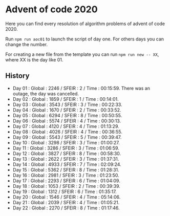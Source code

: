 # Advent of code 2020

Here you can find every resolution of algorithm problems of advent of code 2020.

Run `npm run aoc01` to launch the script of day one. For others days you can change the number.

For creating a new file from the template you can run `npm run new -- XX`, where XX is the day like 01.

## History

- Day 01 : Global : 2246 / SFEIR : 2 / Time : 00:15:59. There was an outage, the day was cancelled.
- Day 02 : Global : 1859 / SFEIR : 1 / Time : 00:14:01.
- Day 03 : Global : 3543 / SFEIR : 3 / Time : 00:22:33.
- Day 04 : Global : 1670 / SFEIR : 2 / Time : 00:33:52.
- Day 05 : Global : 6294 / SFEIR : 8 / Time : 00:50:55.
- Day 06 : Global : 5574 / SFEIR : 4 / Time : 00:30:13.
- Day 07 : Global : 4120 / SFEIR : 4 / Time : 01:13:29.
- Day 08 : Global : 4026 / SFEIR : 4 / Time : 00:36:55.
- Day 09 : Global : 5543 / SFEIR : 5 / Time : 00:39:47.
- Day 10 : Global : 3298 / SFEIR : 3 / Time : 01:00:27.
- Day 11 : Global : 3286 / SFEIR : 3 / Time : 01:06:59.
- Day 12 : Global : 3827 / SFEIR : 8 / Time : 00:58:30.
- Day 13 : Global : 2622 / SFEIR : 3 / Time : 01:37:31.
- Day 14 : Global : 4933 / SFEIR : 7 / Time : 02:09:24.
- Day 15 : Global : 5362 / SFEIR : 8 / Time : 01:28:31.
- Day 16 : Global : 2981 / SFEIR : 3 / Time : 01:23:50.
- Day 17 : Global : 2293 / SFEIR : 6 / Time : 01:04:09.
- Day 18 : Global : 1053 / SFEIR : 2 / Time : 00:39:39.
- Day 19 : Global : 1312 / SFEIR : 6 / Time : 01:35:17.
- Day 20 : Global : 1546 / SFEIR : 4 / Time : 05:14:06.
- Day 21 : Global : 2039 / SFEIR : 4 / Time : 01:05:21.
- Day 22 : Global : 2270 / SFEIR : 8 / Time : 01:17:46.